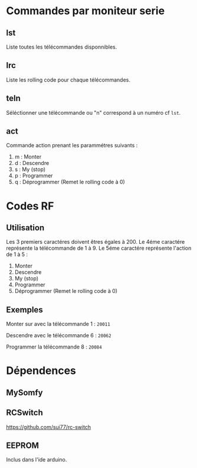 # Commandes par moniteur serie

## lst

Liste toutes les télécommandes disponnibles.

## lrc

Liste les rolling code pour chaque télécommandes.

## teln

Séléctionner une télécommande ou "n" correspond à un numéro cf ```lst```.

## act

Commande action prenant les parammétres suivants :

1. m : Monter
2. d : Descendre
3. s : My (stop)
4. p : Programmer
5. q : Déprogrammer (Remet le rolling code à 0)


# Codes RF

## Utilisation

Les 3 premiers caractéres doivent êtres égales à 200.
Le 4éme caractére représente la télécommande de 1 à 9.
Le 5éme caractére représente l'action de 1 à 5 :

1. Monter
2. Descendre
3. My (stop)
4. Programmer
5. Déprogrammer (Remet le rolling code à 0)

## Exemples

Monter sur avec la télécommande 1 : ```20011```

Descendre avec le télécommande 6 : ```20062```

Programmer la télécommande 8 : ```20084```


# Dépendences

## MySomfy


## RCSwitch

https://github.com/sui77/rc-switch

## EEPROM

Inclus dans l'ide arduino.


